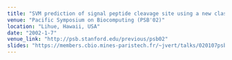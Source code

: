 ```yaml
---
title: "SVM prediction of signal peptide cleavage site using a new class of kernels for strings"
venue: "Pacific Symposium on Biocomputing (PSB'02)"
location: "Lihue, Hawaii, USA"
date: "2002-1-7"
venue_link: "http://psb.stanford.edu/previous/psb02"
slides: "https://members.cbio.mines-paristech.fr/~jvert/talks/020107psb/psb02.pdf"
---
```

